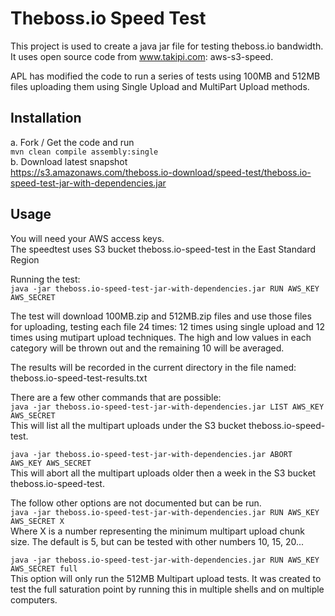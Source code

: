 Theboss.io Speed Test
======================

This project is used to create a java jar file for testing theboss.io bandwidth.  It uses open source code from www.takipi.com:  aws-s3-speed.

APL has modified the code to run a series of tests using 100MB and 512MB files uploading them using Single Upload and MultiPart Upload methods.


Installation
------------
a. Fork / Get the code and run<br/>
```mvn clean compile assembly:single```<br/>
b. Download latest snapshot<br/>
https://s3.amazonaws.com/theboss.io-download/speed-test/theboss.io-speed-test-jar-with-dependencies.jar
  
Usage
-----
You will need your AWS access keys.<br/>
The speedtest uses S3 bucket theboss.io-speed-test in the East Standard Region<br/>

Running the test:<br/>
```java -jar theboss.io-speed-test-jar-with-dependencies.jar RUN AWS_KEY AWS_SECRET```

The test will download 100MB.zip and 512MB.zip files and use those files for uploading, testing each file 24 times:  12 times using single upload and 12 times using mutipart upload techniques.  The high and low values in each category will be thrown out and the remaining 10 will be averaged.

The results will be recorded in the current directory in the file named: theboss.io-speed-test-results.txt

There are a few other commands that are possible:<br/>
```java -jar theboss.io-speed-test-jar-with-dependencies.jar LIST AWS_KEY AWS_SECRET```<br/>
This will list all the multipart uploads under the S3 bucket theboss.io-speed-test.

```java -jar theboss.io-speed-test-jar-with-dependencies.jar ABORT AWS_KEY AWS_SECRET```<br/>
This will abort all the multipart uploads older then a week in the S3 bucket theboss.io-speed-test.

The follow other options are not documented but can be run.<br/>
```java -jar theboss.io-speed-test-jar-with-dependencies.jar RUN AWS_KEY AWS_SECRET X```<br/>
Where X is a number representing the minimum multipart upload chunk size.  The default is 5, but can be tested with other numbers 10, 15, 20...
 
 ```java -jar theboss.io-speed-test-jar-with-dependencies.jar RUN AWS_KEY AWS_SECRET full```<br/>
 This option will only run the 512MB Multipart upload tests.  It was created to test the full saturation point by running this in multiple shells and on multiple computers.
  
